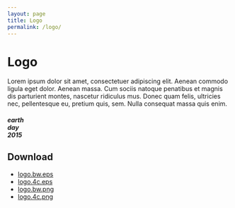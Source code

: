 ```yaml
---
layout: page
title: Logo
permalink: /logo/
---
```


<h1>Logo</h1>
  <p>Lorem ipsum dolor sit amet, consectetuer adipiscing elit. Aenean commodo ligula eget dolor. Aenean massa. Cum sociis natoque penatibus et magnis dis parturient montes, nascetur ridiculus mus. Donec quam felis, ultricies nec, pellentesque eu, pretium quis, sem. Nulla consequat massa quis enim. </p>

<div class="logo"><div class="logo0"></div><div class="logo_words"><h5>earth<br>day<br>2015</h3></div></div>

<h2>Download</h2>

<ul>
<li><a href="http://styles.getkirby.com/logo.bw.eps">logo.bw.eps</a></li>
<li><a href="http://styles.getkirby.com/logo.4c.eps">logo.4c.eps</a></li>
<li><a href="http://styles.getkirby.com/logo.bw.png">logo.bw.png</a></li>
<li><a href="http://styles.getkirby.com/logo.4c.png">logo.4c.png</a></li>
</ul>
